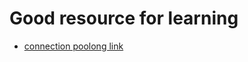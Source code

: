 # Good resource for learning
  - [connection poolong link ](https://github.com/lettuce-io/lettuce-core/wiki/Connection-Pooling) </li>
 